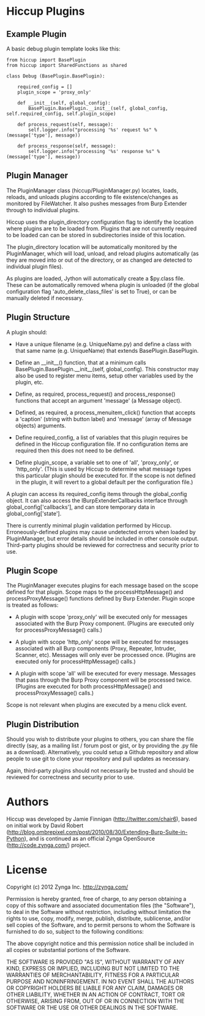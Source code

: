 Hiccup Plugins
==============

Example Plugin
--------------
A basic debug plugin template looks like this:

    from hiccup import BasePlugin
    from hiccup import SharedFunctions as shared

    class Debug (BasePlugin.BasePlugin):

        required_config = []
        plugin_scope = 'proxy_only'

        def __init__(self, global_config):
            BasePlugin.BasePlugin.__init__(self, global_config, self.required_config, self.plugin_scope)

        def process_request(self, message):
            self.logger.info("processing '%s' request %s" % (message['type'], message))

        def process_response(self, message):
            self.logger.info("processing '%s' response %s" % (message['type'], message))


Plugin Manager
--------------

The PluginManager class (hiccup/PluginManager.py) locates, loads, reloads, and unloads plugins according to file existence/changes as monitored by FileWatcher.  It also pushes messages from Burp Extender through to individual plugins.

Hiccup uses the plugin\_directory configuration flag to identify the location where plugins are to be loaded from.  Plugins that are not currently required to be loaded can can be stored in subdirectories inside of this location.

The plugin\_directory location will be automatically monitored by the PluginManager, which will load, unload, and reload plugins automatically (as they are moved into or out of the directory, or as changed are detected to individual plugin files).

As plugins are loaded, Jython will automatically create a $py.class file.  These can be automatically removed whena  plugin is unloaded (if the global configuration flag 'auto\_delete\_class\_files' is set to True), or can be manually deleted if necessary.


Plugin Structure
----------------
A plugin should:

* Have a unique filename (e.g. UniqueName.py) and define a class with that same name (e.g. UniqueName) that extends BasePlugin.BasePlugin.

* Define an \_\_init\_\_() function, that at a minimum calls BasePlugin.BasePlugin.\_\_init\_\_(self, global\_config).  This constructor may also be used to register menu items, setup other variables used by the plugin, etc.

* Define, as required, process\_request() and process\_response() functions that accept an argument 'message' (a Message object).

* Defined, as required, a process\_menuitem\_click() function that accepts a 'caption' (string with button label) and 'message' (array of Message objects) arguments.

* Define required\_config, a list of variables that this plugin requires be defined in the Hiccup configuration file.  If no configuration items are required then this does not need to be defined.

* Define plugin\_scope, a variable set to one of 'all', 'proxy\_only', or 'http\_only'.  (This is used by Hiccup to determine what message types this particular plugin should be executed for.  If the scope is not defined in the plugin, it will revert to a global default per the configuration file.)

A plugin can access its required\_config items through the global\_config object.  It can also access the IBurpExtenderCallbacks interface through global\_config['callbacks'], and can store temporary data in global\_config['state'].

There is currently minimal plugin validation performed by Hiccup.  Erroneously-defined plugins may cause undetected errors when loaded by PluginManager, but error details should be included in other console output.  Third-party plugins should be reviewed for correctness and security prior to use.

Plugin Scope
------------
The PluginManager executes plugins for each message based on the scope defined for that plugin.  Scope maps to the processHttpMessage() and processProxyMessage() functions defined by Burp Extender.  Plugin scope is treated as follows:

* A plugin with scope 'proxy\_only' will be executed only for messages associated with the Burp Proxy component.  (Plugins are executed only for processProxyMessage() calls.)

* A plugin with scope 'http\_only' scope will be executed for messages associated with all Burp components (Proxy, Repeater, Intruder, Scanner, etc).  Messages will only ever be processed once. (Plugins are executed only for processHttpMessage() calls.)

* A plugin with scope 'all' will be executed for every message.  Messages that pass through the Burp Proxy component will be processed twice.  (Plugins are executed for both processHttpMessage() and processProxyMessage() calls.)

Scope is not relevant when plugins are executed by a menu click event.

Plugin Distribution
-------------------
Should you wish to distribute your plugins to others, you can share the file directly (say, as a mailing list / forum post or gist, or by providing the .py file as a download).  Alternatively, you could setup a Github repository and allow people to use git to clone your repository and pull updates as necessary.

Again, third-party plugins should not necessarily be trusted and should be reviewed for correctness and security prior to use.


Authors
=======
Hiccup was developed by Jamie Finnigan (http://twitter.com/chair6), based on initial work by David Robert (http://blog.ombrepixel.com/post/2010/08/30/Extending-Burp-Suite-in-Python), and is continued as an official Zynga OpenSource (http://code.zynga.com/) project.


License
=======
Copyright (c) 2012 Zynga Inc. http://zynga.com/

Permission is hereby granted, free of charge, to any person obtaining a copy of this software and associated documentation files (the "Software"), to deal in the Software without restriction, including without limitation the rights to use, copy, modify, merge, publish, distribute, sublicense, and/or sell copies of the Software, and to permit persons to whom the Software is furnished to do so, subject to the following conditions:

The above copyright notice and this permission notice shall be included in all copies or substantial portions of the Software.

THE SOFTWARE IS PROVIDED "AS IS", WITHOUT WARRANTY OF ANY KIND, EXPRESS OR IMPLIED, INCLUDING BUT NOT LIMITED TO THE WARRANTIES OF MERCHANTABILITY, FITNESS FOR A PARTICULAR PURPOSE AND NONINFRINGEMENT. IN NO EVENT SHALL THE AUTHORS OR COPYRIGHT HOLDERS BE LIABLE FOR ANY CLAIM, DAMAGES OR OTHER LIABILITY, WHETHER IN AN ACTION OF CONTRACT, TORT OR OTHERWISE, ARISING FROM, OUT OF OR IN CONNECTION WITH THE SOFTWARE OR THE USE OR OTHER DEALINGS IN THE SOFTWARE.

